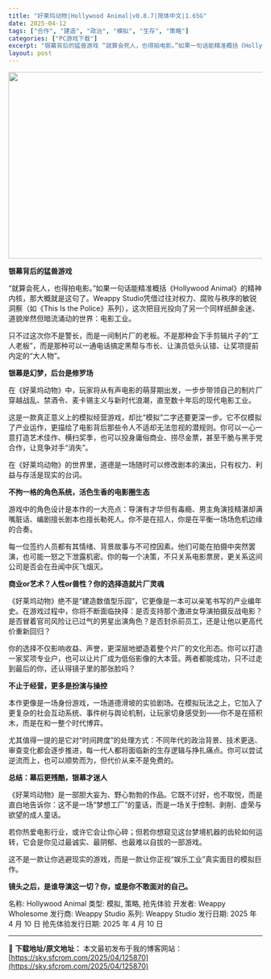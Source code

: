 ```yaml
---
title: "好莱坞动物|Hollywood Animal|v0.8.7|简体中文|1.65G"
date: 2025-04-12
tags: ["合作", "建造", "政治", "模拟", "生存", "策略"]
categories: ["PC游戏下载"]
excerpt: "银幕背后的猛兽游戏 “就算会死人，也得拍电影。”如果一句话能精准概括《Hollywood Animal》的精神内核，那大概就是这句了。Weappy Studio凭借过往对权力、腐败与秩序的敏锐洞察（如《This Is the Police》系列），这次把目光投向了另一个同样纸醉金迷、道貌岸然但暗流涌&hellip;"
layout: post
---
```


<img class="aligncenter size-full wp-image-125871" src="https://sky.sfcrom.com/wp-content/uploads/2025/04/2025041203175191.webp" alt="" width="660" height="370" />
<p class="" data-start="87" data-end="110"><strong data-start="87" data-end="110">银幕背后的猛兽游戏</strong></p>
<p class="" data-start="112" data-end="262">“就算会死人，也得拍电影。”如果一句话能精准概括《Hollywood Animal》的精神内核，那大概就是这句了。Weappy Studio凭借过往对权力、腐败与秩序的敏锐洞察（如《This Is the Police》系列），这次把目光投向了另一个同样纸醉金迷、道貌岸然但暗流涌动的世界：电影工业。</p>
<p class="" data-start="264" data-end="345">只不过这次你不是警长，而是一间制片厂的老板。不是那种会下手剪辑片子的“工人老板”，而是那种可以一通电话搞定黑帮与市长、让演员低头认错、让奖项提前内定的“大人物”。</p>
<p class="" data-start="347" data-end="363"><strong data-start="347" data-end="363">银幕是幻梦，后台是修罗场</strong></p>
<p class="" data-start="365" data-end="436">在《好莱坞动物》中，玩家将从有声电影的萌芽期出发，一步步带领自己的制片厂穿越战乱、禁酒令、麦卡锡主义与新时代浪潮，直至数十年后的现代电影工业。</p>
<p class="" data-start="438" data-end="560">这是一款真正意义上的模拟经营游戏，却比“模拟”二字还要更深一步。它不仅模拟了产业运作，更描绘了电影背后那些令人不适却无法忽视的潜规则。你可以一心一意打造艺术佳作、横扫奖季，也可以投身庸俗商业、捞尽金票，甚至干脆与黑手党合作，让竞争对手“消失”。</p>
<p class="" data-start="562" data-end="609">在《好莱坞动物》的世界里，道德是一场随时可以修改剧本的演出，只有权力、利益与存活是现实的台词。</p>
<p class="" data-start="611" data-end="635"><strong data-start="611" data-end="635">不拘一格的角色系统，活色生香的电影圈生态</strong></p>
<p class="" data-start="637" data-end="713">游戏中的角色设计是本作的一大亮点：导演有才华但有毒瘾、男主角演技精湛却满嘴脏话、编剧擅长剧本也擅长勒死人。你不是在招人，你是在平衡一场场危机边缘的合奏。</p>
<p class="" data-start="715" data-end="800">每一位签约人员都有其情绪、背景故事与不可控因素。他们可能在拍摄中突然罢演，也可能一怒之下泄露机密。你的每一个决策，不只关系电影票房，更关系这间公司是否会在丑闻中灰飞烟灭。</p>
<p class="" data-start="802" data-end="830"><strong data-start="802" data-end="830">商业or艺术？人性or兽性？你的选择造就片厂灵魂</strong></p>
<p class="" data-start="832" data-end="947">《好莱坞动物》绝不是“建造数值型乐园”，它更像是一本可以亲笔书写的产业编年史。在游戏过程中，你将不断面临抉择：是否支持那个激进女导演拍摄反战电影？是否冒着官司风险让已过气的男星出演角色？是否封杀前员工，还是让他以更高代价重新回归？</p>
<p class="" data-start="949" data-end="1039">你的选择不仅影响收益、声誉，更深层地塑造着整个片厂的文化形态。你可以打造一家奖项专业户，也可以让片厂成为低俗影像的大本营。两者都能成功，只不过走到最后的你，还认得镜子里的那张脸吗？</p>
<p class="" data-start="1041" data-end="1059"><strong data-start="1041" data-end="1059">不止于经营，更多是扮演与操控</strong></p>
<p class="" data-start="1061" data-end="1147">本作更像是一场身份游戏，一场道德滑坡的实验剧场。在模拟玩法之上，它加入了更复杂的社会互动系统、事件树与舆论机制，让玩家切身感受到——你不是在搭积木，而是在和一整个时代博弈。</p>
<p class="" data-start="1149" data-end="1246">尤其值得一提的是它对“时间跨度”的处理方式：不同年代的政治背景、技术更迭、审查变化都会逐步推进，每一代人都将面临新的生存逻辑与挣扎痛点。你可以尝试逆流而上，也可以顺势而为，但代价从来不是免费的。</p>
<p class="" data-start="1248" data-end="1266"><strong data-start="1248" data-end="1266">总结：幕后更残酷，银幕才迷人</strong></p>
<p class="" data-start="1268" data-end="1349">《好莱坞动物》是一部胆大妄为、野心勃勃的作品。它既不讨好，也不取悦，而是直白地告诉你：这不是一场“梦想工厂”的童话，而是一场关于控制、剥削、虚荣与欲望的成人童话。</p>
<p class="" data-start="1351" data-end="1415">若你热爱电影行业，或许它会让你心碎；但若你想窥见这台梦境机器的齿轮如何运转，它会是你见过最诚实、最阴郁、也最难以自拔的一部游戏。</p>
<p class="" data-start="1417" data-end="1456">这不是一款让你逃避现实的游戏，而是一款让你正视“娱乐工业”真实面目的模拟巨作。</p>
<p class="" data-start="1458" data-end="1488"><strong data-start="1458" data-end="1488">镜头之后，是谁导演这一切？你，或是你不敢面对的自己。</strong></p>
名称: Hollywood Animal
类型: 模拟, 策略, 抢先体验
开发者: Weappy Wholesome
发行商: Weappy Studio
系列: Weappy Studio
发行日期: 2025 年 4 月 10 日
抢先体验发行日期: 2025 年 4 月 10 日

---
📖 **下载地址/原文地址：** 本文最初发布于我的博客网站：[https://sky.sfcrom.com/2025/04/125870](https://sky.sfcrom.com/2025/04/125870)
